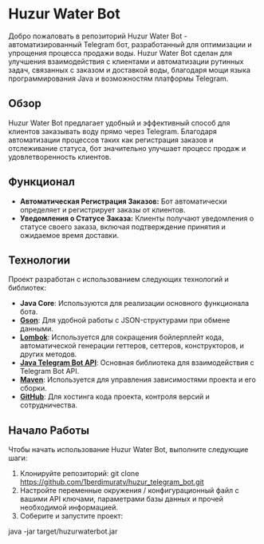 # Huzur Water Bot

Добро пожаловать в репозиторий Huzur Water Bot - автоматизированный Telegram бот, разработанный для оптимизации и упрощения процесса продажи воды. Huzur Water Bot сделан для улучшения взаимодействия с клиентами и автоматизации рутинных задач, связанных с заказом и доставкой воды, благодаря мощи языка программирования Java и возможностям платформы Telegram.

## Обзор 

Huzur Water Bot предлагает удобный и эффективный способ для клиентов заказывать воду прямо через Telegram. Благодаря автоматизации процессов таких как регистрация заказов и отслеживание статуса, бот значительно улучшает процесс продаж и удовлетворенность клиентов.

## Функционал

- **Автоматическая Регистрация Заказов:** Бот автоматически определяет и регистрирует заказы от клиентов.
- **Уведомления о Статусе Заказа:** Клиенты получают уведомления о статусе своего заказа, включая подтверждение принятия и ожидаемое время доставки.

## Технологии

Проект разработан с использованием следующих технологий и библиотек:
- **Java Core**: Используются для реализации основного функционала бота.
- **[Gson](https://github.com/google/gson)**: Для удобной работы с JSON-структурами при обмене данными.
- **[Lombok](https://projectlombok.org/)**: Используется для сокращения бойлерплейт кода, автоматической генерации геттеров, сеттеров, конструкторов, и других методов.
- **[Java Telegram Bot API](https://github.com/rubenlagus/TelegramBots)**: Основная библиотека для взаимодействия с Telegram Bot API.
- **[Maven](https://maven.apache.org/)**: Используется для управления зависимостями проекта и его сборки.
- **[GitHub](https://github.com/)**: Для хостинга кода проекта, контроля версий и сотрудничества.

## Начало Работы

Чтобы начать использование Huzur Water Bot, выполните следующие шаги:

1. Клонируйте репозиторий:
git clone https://github.com/1berdimuratv/huzur_telegram_bot.git
2. Настройте переменные окружения / конфигурационный файл с вашими API ключами, параметрами базы данных и прочей необходимой информацией.
3. Соберите и запустите проект:

java -jar target/huzurwaterbot.jar
